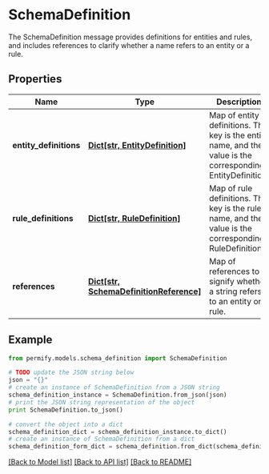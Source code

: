 # SchemaDefinition

The SchemaDefinition message provides definitions for entities and rules, and includes references to clarify whether a name refers to an entity or a rule.

## Properties

Name | Type | Description | Notes
------------ | ------------- | ------------- | -------------
**entity_definitions** | [**Dict[str, EntityDefinition]**](EntityDefinition.md) | Map of entity definitions. The key is the entity name, and the value is the corresponding EntityDefinition. | [optional] 
**rule_definitions** | [**Dict[str, RuleDefinition]**](RuleDefinition.md) | Map of rule definitions. The key is the rule name, and the value is the corresponding RuleDefinition. | [optional] 
**references** | [**Dict[str, SchemaDefinitionReference]**](SchemaDefinitionReference.md) | Map of references to signify whether a string refers to an entity or a rule. | [optional] 

## Example

```python
from permify.models.schema_definition import SchemaDefinition

# TODO update the JSON string below
json = "{}"
# create an instance of SchemaDefinition from a JSON string
schema_definition_instance = SchemaDefinition.from_json(json)
# print the JSON string representation of the object
print SchemaDefinition.to_json()

# convert the object into a dict
schema_definition_dict = schema_definition_instance.to_dict()
# create an instance of SchemaDefinition from a dict
schema_definition_form_dict = schema_definition.from_dict(schema_definition_dict)
```
[[Back to Model list]](../README.md#documentation-for-models) [[Back to API list]](../README.md#documentation-for-api-endpoints) [[Back to README]](../README.md)


